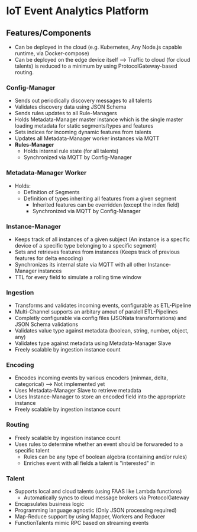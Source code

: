 <!---
  Copyright (c) 2021 Bosch.IO GmbH

  This Source Code Form is subject to the terms of the Mozilla Public
  License, v. 2.0. If a copy of the MPL was not distributed with this
  file, You can obtain one at https://mozilla.org/MPL/2.0/.

  SPDX-License-Identifier: MPL-2.0
-->

# IoT Event Analytics Platform

## Features/Components

- Can be deployed in the cloud (e.g. Kubernetes, Any Node.js capable runtime, via Docker-compose)
- Can be deployed on the edge device itself --> Traffic to cloud (for cloud talents) is reduced to a minimum by using ProtocolGateway-based routing.

### Config-Manager

- Sends out periodically discovery messages to all talents
- Validates discovery data using JSON Schema
- Sends rules updates to all Rule-Managers
- Holds Metadata-Manager master instance which is the single master loading metadata for static segments/types and features
- Sets indices for incoming dynamic features from talents
- Updates all Metadata-Manager worker instances via MQTT
- __Rules-Manager__
  - Holds internal rule state (for all talents)
  - Synchronized via MQTT by Config-Manager

### Metadata-Manager Worker

- Holds:
  - Definition of Segments
  - Definition of types inheriting all features from a given segment
    - Inherited features can be overridden (except the index field)
    - Synchronized via MQTT by Config-Manager

### Instance-Manager

- Keeps track of all instances of a given subject (An instance is a specific device of a specific type belonging to a specific segment)
- Sets and retrieves features from instances (Keeps track of previous features for delta encoding)
- Synchronizes its internal state via MQTT with all other Instance-Manager instances
- TTL for every field to simulate a rolling time window

### Ingestion

- Transforms and validates incoming events, configurable as ETL-Pipeline
- Multi-Channel supports an arbitary amout of paralell ETL-Pipelines
- Completly configurable via config files (JSONata transformations) and JSON Schema validations
- Validates value type against metadata (boolean, string, number, object, any)
- Validates type against metadata using Metadata-Manager Slave
- Freely scalable by ingestion instance count

### Encoding

- Encodes incoming events by various encoders (minmax, delta, categorical) --> Not implemented yet
- Uses Metadata-Manager Slave to retrieve metadata
- Uses Instance-Manager to store an encoded field into the appropriate instance
- Freely scalable by ingestion instance count

### Routing

- Freely scalable by ingestion instance count
- Uses rules to determine whether an event should be forwareded to a specific talent
  - Rules can be any type of boolean algebra (containing and/or rules)
  - Enriches event with all fields a talent is "interested" in

### Talent

- Supports local and cloud talents (using FAAS like Lambda functions)
  - Automatically syncs to cloud message brokers via ProtocolGateway
- Encapsulates business logic
- Programming language agnostic (Only JSON processing required)
- Map-Reduce support by using Mapper, Workers and Reducer
- FunctionTalents mimic RPC based on streaming events
